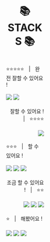 <br>
<div align=center style="padding: 0px 200px;">
<h1>📚 STACKS 📚</h1>
<br>
<div align=left>
⭐⭐⭐⭐⭐ㅤ|ㅤ완전 잘할 수 있어요 !
<br><br>

<img src="https://img.shields.io/badge/python-3776AB?style=for-the-badge&logo=python&logoColor=white">
<img src="https://img.shields.io/badge/html5-E34F26?style=for-the-badge&logo=html5&logoColor=white">
<br><br>
</div>
<div align=right>
잘할 수 있어요 !ㅤ|ㅤ⭐⭐⭐⭐
<br><br>

<img src="https://img.shields.io/badge/css-1572B6?style=for-the-badge&logo=css3&logoColor=white">
<br><br>
</div>
<div align=left>
⭐⭐⭐ㅤ|ㅤ할 수 있어요 !
<br><br>

<img src="https://img.shields.io/badge/javascript-F7DF1E?style=for-the-badge&logo=javascript&logoColor=black">
<img src="https://img.shields.io/badge/flutter-02569B?style=for-the-badge&logo=flutter&logoColor=white">
<img src="https://img.shields.io/badge/jquery-0769AD?style=for-the-badge&logo=jquery&logoColor=white">
<br><br>
</div>
<div align=right>
조금 할 수 있어요 !ㅤ|ㅤ⭐⭐
<br><br>

<img src="https://img.shields.io/badge/mysql-4479A1?style=for-the-badge&logo=mysql&logoColor=white">
<img src="https://img.shields.io/badge/github-181717?style=for-the-badge&logo=github&logoColor=white">
<img src="https://img.shields.io/badge/git-F05032?style=for-the-badge&logo=git&logoColor=white">
<br><br>
</div>
<div align=left>
⭐ㅤ|ㅤ해봤어요 !
<br><br>

<img src="https://img.shields.io/badge/flask-000000?style=for-the-badge&logo=flask&logoColor=white">
<img src="https://img.shields.io/badge/bootstrap-7952B3?style=for-the-badge&logo=bootstrap&logoColor=white">
<img src="https://img.shields.io/badge/amazonaws-232F3E?style=for-the-badge&logo=amazonaws&logoColor=white">
<br>
</div>
<h1></h1>
</div>



